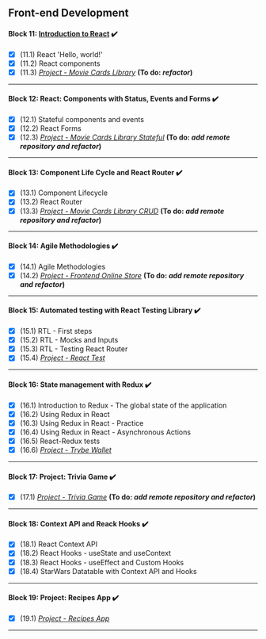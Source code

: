## Front-end Development  

#### Block 11: [Introduction to React](https://github.com/LeonarDev/Trybe/tree/main/Exercises/front-end/block_11) ✔️
- [x] (11.1) React 'Hello, world!'
- [x] (11.2) React components
- [x] (11.3) _[Project - Movie Cards Library](https://github.com/LeonarDev/leonardev.github.io/tree/main/projects/movie-cards-library-stateless)_ **(To do: *refactor*)**
<hr>

#### Block 12: React: Components with Status, Events and Forms ✔️
- [x] (12.1) Stateful components and events
- [x] (12.2) React Forms
- [x] (12.3) _[Project - Movie Cards Library Stateful]()_ **(To do: *add remote repository and refactor*)**
<hr>

#### Block 13: Component Life Cycle and React Router ✔️
- [x] (13.1) Component Lifecycle
- [x] (13.2) React Router
- [x] (13.3) _[Project - Movie Cards Library CRUD]()_ **(To do: *add remote repository and refactor*)**
<hr>

#### Block 14: Agile Methodologies ✔️
- [x] (14.1) Agile Methodologies
- [x] (14.2) _[Project - Frontend Online Store]()_ **(To do: *add remote repository and refactor*)**
<hr>

#### Block 15: Automated testing with React Testing Library ✔️
- [x] (15.1) RTL - First steps
- [x] (15.2) RTL - Mocks and Inputs
- [x] (15.3) RTL - Testing React Router
- [x] (15.4) _[Project - React Test]()_
<hr>

#### Block 16: State management with Redux ✔️
- [x] (16.1) Introduction to Redux - The global state of the application
- [x] (16.2) Using Redux in React
- [x] (16.3) Using Redux in React - Practice
- [x] (16.4) Using Redux in React - Asynchronous Actions
- [x] (16.5) React-Redux tests
- [x] (16.6) _[Project - Trybe Wallet]()_
<hr>

#### Block 17: Project: Trivia Game ✔️
- [x] (17.1) _[Project - Trivia Game]()_ **(To do: *add remote repository and refactor*)**
<hr>

#### Block 18: Context API and Reack Hooks ✔️
- [x] (18.1) React Context API
- [x] (18.2) React Hooks - useState and useContext
- [x] (18.3) React Hooks - useEffect and Custom Hooks
- [x] (18.4) StarWars Datatable with Context API and Hooks
<hr>

#### Block 19: Project: Recipes App ✔️
- [x] (19.1) _[Project - Recipes App]()_
<hr>
